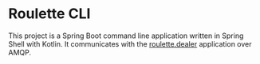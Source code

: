 # Roulette CLI
This project is a Spring Boot command line application written in Spring Shell with Kotlin.
It communicates with the [roulette.dealer](https://github.com/GoosvandenBekerom/roulette.dealer) application over AMQP.